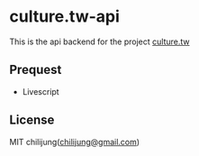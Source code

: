 # culture.tw-api

This is the api backend for the project [culture.tw](https://github.com/chilijung/culture.tw)

## Prequest

- Livescript

## License

MIT chilijung(chilijung@gmail.com)
